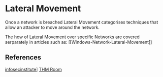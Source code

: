 # Lateral Movement
Once a network is breached Lateral Movement categorises techniques that allow an attacker to move around the network. 

The how of Lateral Movement over specific Networks are covered serparately in articles such as:
[[Windows-Network-Lateral-Movement]]

## References

[infosecinstitute](https://resources.infosecinstitute.com/topic/ethical-hacking-lateral-movement-techniques/)]
[THM Room](https://tryhackme.com/room/lateralmovementandpivoting)